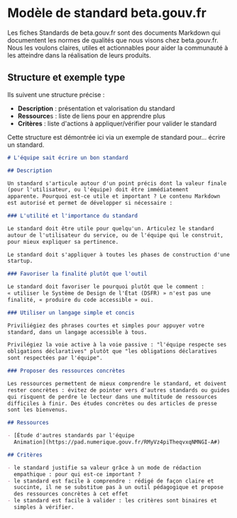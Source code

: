 # Modèle de standard beta.gouv.fr

Les fiches Standards de beta.gouv.fr sont des documents Markdown qui 
documentent les normes de qualités que nous visons chez beta.gouv.fr.
Nous les voulons claires, utiles et actionnables pour aider la communauté 
à les atteindre dans la réalisation de leurs produits.

## Structure et exemple type

Ils suivent une structure précise :

* **Description** : présentation et valorisation du standard
* **Ressource**s : liste de liens pour en apprendre plus
* **Critères** : liste d'actions à
  appliquer/vérifier pour valider le standard

Cette structure est démontrée ici via un exemple de standard pour...
écrire un standard.

```markdown
# L'équipe sait écrire un bon standard

## Description

Un standard s'articule autour d'un point précis dont la valeur finale
(pour l'utilisateur, ou l'équipe) doit être immédiatement
apparente. Pourquoi est-ce utile et important ? Le contenu Markdown
est autorisé et permet de développer si nécessaire :

### L'utilité et l'importance du standard

Le standard doit être utile pour quelqu'un. Articulez le standard
autour de l'utilisateur du service, ou de l'équipe qui le construit,
pour mieux expliquer sa pertinence.

Le standard doit s'appliquer à toutes les phases de construction d'une
startup.

### Favoriser la finalité plutôt que l'outil

Le standard doit favoriser le pourquoi plutôt que le comment :
« utiliser le Système de Design de l'État (DSFR) » n'est pas une
finalité, « produire du code accessible » oui.

### Utiliser un langage simple et concis

Priviliégiez des phrases courtes et simples pour appuyer votre
standard, dans un langage accessible à tous.

Privilégiez la voie active à la voie passive : "l'équipe respecte ses
obligations déclaratives" plutôt que "les obligations déclaratives
sont respectées par l'équipe".

### Proposer des ressources concrètes

Les ressources permettent de mieux comprendre le standard, et doivent
rester concrètes : évitez de pointer vers d'autres standards ou guides
qui risquent de perdre le lecteur dans une multitude de ressources
difficiles à finir. Des études concrètes ou des articles de presse
sont les bienvenus.

## Ressources

- [Étude d'autres standards par l'équipe
  Animation](https://pad.numerique.gouv.fr/RMyVz4piTheqvxqNMNGI-A#)

## Critères

- le standard justifie sa valeur grâce à un mode de rédaction
  empathique : pour qui est-ce important ?
- le standard est facile à comprendre : rédigé de façon claire et
  succinte, il ne se substitue pas à un outil pédagogique et propose
  des ressources concrètes à cet effet
- le standard est facile à valider : les critères sont binaires et
  simples à vérifier.
```
